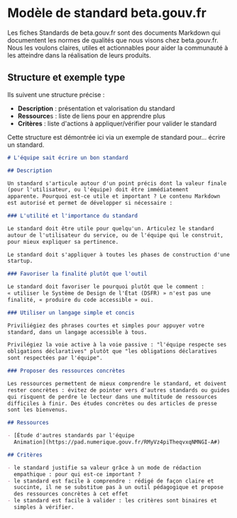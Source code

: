 # Modèle de standard beta.gouv.fr

Les fiches Standards de beta.gouv.fr sont des documents Markdown qui 
documentent les normes de qualités que nous visons chez beta.gouv.fr.
Nous les voulons claires, utiles et actionnables pour aider la communauté 
à les atteindre dans la réalisation de leurs produits.

## Structure et exemple type

Ils suivent une structure précise :

* **Description** : présentation et valorisation du standard
* **Ressource**s : liste de liens pour en apprendre plus
* **Critères** : liste d'actions à
  appliquer/vérifier pour valider le standard

Cette structure est démontrée ici via un exemple de standard pour...
écrire un standard.

```markdown
# L'équipe sait écrire un bon standard

## Description

Un standard s'articule autour d'un point précis dont la valeur finale
(pour l'utilisateur, ou l'équipe) doit être immédiatement
apparente. Pourquoi est-ce utile et important ? Le contenu Markdown
est autorisé et permet de développer si nécessaire :

### L'utilité et l'importance du standard

Le standard doit être utile pour quelqu'un. Articulez le standard
autour de l'utilisateur du service, ou de l'équipe qui le construit,
pour mieux expliquer sa pertinence.

Le standard doit s'appliquer à toutes les phases de construction d'une
startup.

### Favoriser la finalité plutôt que l'outil

Le standard doit favoriser le pourquoi plutôt que le comment :
« utiliser le Système de Design de l'État (DSFR) » n'est pas une
finalité, « produire du code accessible » oui.

### Utiliser un langage simple et concis

Priviliégiez des phrases courtes et simples pour appuyer votre
standard, dans un langage accessible à tous.

Privilégiez la voie active à la voie passive : "l'équipe respecte ses
obligations déclaratives" plutôt que "les obligations déclaratives
sont respectées par l'équipe".

### Proposer des ressources concrètes

Les ressources permettent de mieux comprendre le standard, et doivent
rester concrètes : évitez de pointer vers d'autres standards ou guides
qui risquent de perdre le lecteur dans une multitude de ressources
difficiles à finir. Des études concrètes ou des articles de presse
sont les bienvenus.

## Ressources

- [Étude d'autres standards par l'équipe
  Animation](https://pad.numerique.gouv.fr/RMyVz4piTheqvxqNMNGI-A#)

## Critères

- le standard justifie sa valeur grâce à un mode de rédaction
  empathique : pour qui est-ce important ?
- le standard est facile à comprendre : rédigé de façon claire et
  succinte, il ne se substitue pas à un outil pédagogique et propose
  des ressources concrètes à cet effet
- le standard est facile à valider : les critères sont binaires et
  simples à vérifier.
```
